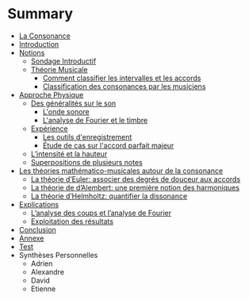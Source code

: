 # Summary

* [La Consonance](la_consonance.md)
* [Introduction](README.md)
* [Notions](chapitres/I_notions.md)
   * [Sondage Introductif](chapitres/IA_sondage_introductif.md)
   * [Théorie Musicale](chapitres/IB_theorie_musicale.md)
       * [Comment classifier les intervalles et les accords](chapitres/IB1_comment_classifier_les_intervalles_et_les_accords.md)
       * [Classification des consonances par les musiciens](chapitres/IB2_classification_des_consonances_par_les_musiciens.md)
* [Approche Physique](chapitres/II_approche_physique.md)
   * [Des généralités sur le son](chapitres/IIA_des_generalites_sur_le_son.md)
       * [L'onde sonore](chapitres/IIA1_londe_sonore.md)
       * [L'analyse de Fourier et le timbre](chapitres/IIA2_lanalyse_de_fourier_et_le_timbre.md)
   * [Expérience](chapitres/IIB_experience.md)
       * [Les outils d'enregistrement](chapitres/IIB1_les_outils_denregistrement.md)
       * [Étude de cas sur l'accord parfait majeur](chapitres/IIB2_etude_de_cas_sur_laccord_parfait_majeur.md)
   * [L’intensité et la hauteur](chapitres/IIC_lintensite_et_la_hauteur.md)
   * [Superpositions de plusieurs notes](chapitres/IID_superpositions_de_plusieurs_notes.md)
* [Les théories mathématico-musicales autour de la consonance](chapitres/III_les_theories_mathematico-musicales_autour_de_la_co.md)
   * [La théorie d’Euler: associer des degrés de douceur aux accords](chapitres/IIIA_la_theorie_deuler_associer_des_degres_de_douceur_a.md)
   * [La théorie de d’Alembert: une première notion des harmoniques](chapitres/IIIB_la_theorie_de_dalembert_une_premiere_notion_des_ha.md)
   * [La théorie d’Helmholtz: quantifier la dissonance](chapitres/IIIC_la_theorie_dhelmholtz_quantifier_la_dissonance.md)
* [Explications](chapitres/IV_explications.md)
   * [L’analyse des coups et l’analyse de Fourier](chapitres/chapitres/IVA_alanalyse_des_coups_et_lanalyse_de_fourier_md.md)
   * [Exploitation des résultats](chapitres/IVB_exploitation_des_resultats.md)
* [Conclusion](chapitres/Conclusion.md)
* [Annexe](chapitres/Annexe.md)
* [Test](chapitres/test.md)
* Synthèses Personnelles
   * Adrien
   * Alexandre
   * David
   * Etienne

